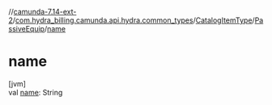 //[camunda-7.14-ext-2](../../../../index.md)/[com.hydra_billing.camunda.api.hydra.common_types](../../index.md)/[CatalogItemType](../index.md)/[PassiveEquip](index.md)/[name](name.md)

# name

[jvm]\
val [name](name.md): String
